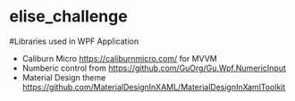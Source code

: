 # elise_challenge

#Libraries used in WPF Application

- Caliburn Micro https://caliburnmicro.com/ for MVVM
- Numberic control from https://github.com/GuOrg/Gu.Wpf.NumericInput
- Material Design theme https://github.com/MaterialDesignInXAML/MaterialDesignInXamlToolkit
